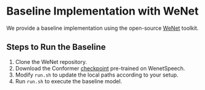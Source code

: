# Baseline Implementation with WeNet

We provide a baseline implementation using the open-source [WeNet](https://github.com/wenet-e2e/wenet) toolkit.

## Steps to Run the Baseline

1. Clone the WeNet repository.
2. Download the Conformer [checkpoint](https://github.com/wenet-e2e/wenet/blob/main/docs/pretrained_models.md) pre-trained on WenetSpeech.
3. Modify `run.sh` to update the local paths according to your setup.
4. Run `run.sh` to execute the baseline model.
